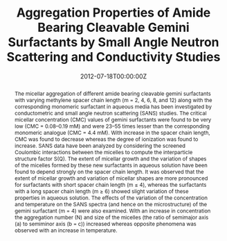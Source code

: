 ---
title: "Aggregation Properties of Amide Bearing Cleavable Gemini Surfactants by Small Angle Neutron Scattering and Conductivity Studies"
authors:
- Jiaul Hoque
- admin
- Vinod K. Aswal
- Jayanta Haldar
date: "2012-07-18T00:00:00Z"
doi: "10.1021/jp305590f"

# Schedule page publish date (NOT publication's date).
publishDate: "2017-01-01T00:00:00Z"

# Publication type.
# Accepts a single type but formatted as a YAML list (for Hugo requirements).
# Enter a publication type from the CSL standard.
# Legend: 0 = Uncategorized; 1 = Conference paper; 2 = Journal article;
# 3 = Preprint / Working Paper; 4 = Report; 5 = Book; 6 = Book section;
# 7 = Thesis; 8 = Patent
# publication_types: ['paper-conference']
publication_types: ["article-journal"]

# Publication name and optional abbreviated publication name.
publication: "*Journal of Physical Chemistry B*, 116(32), 9718-9726"
publication_short: ""

abstract: The micellar aggregation of different amide bearing cleavable gemini surfactants with varying methylene spacer chain length (m = 2, 4, 6, 8, and 12) along with the corresponding monomeric surfactant in aqueous media has been investigated by conductometric and small angle neutron scattering (SANS) studies. The critical micellar concentration (CMC) values of gemini surfactants were found to be very low (CMC = 0.08–0.19 mM) and were 23–55 times lesser than the corresponding monomeric analogue (CMC = 4.4 mM). With increase in the spacer chain length, CMC was found to decrease whereas the degree of ionization was found to increase. SANS data have been analyzed by considering the screened Coulombic interactions between the micelles to compute the interparticle structure factor S(Q). The extent of micellar growth and the variation of shapes of the micelles formed by these new surfactants in aqueous solution have been found to depend strongly on the spacer chain length. It was observed that the extent of micellar growth and variation of micellar shapes are more pronounced for surfactants with short spacer chain length (m ≤ 4), whereas the surfactants with a long spacer chain length (m ≥ 6) showed slight variation of these properties in aqueous solution. The effects of the variation of the concentration and temperature on the SANS spectra (and hence on the microstructure) of the gemini surfactant (m = 4) were also examined. With an increase in concentration the aggregation number (N) and size of the micelles (the ratio of semimajor axis (a) to semiminor axis (b = c)) increased whereas opposite phenomena was observed with an increase in temperature.

# Summary. An optional shortened abstract.
summary:

tags:
- Bactericidals
- Cationic Surfactants
featured: false

# links:
# - name: ""
#   url: ""
url_pdf: 'https://1drv.ms/b/s!AqTKeAPfE7aNgZdWyZGyeCDjtxd6WA?e=9SLifD'
url_code: ''
url_dataset: 'https://pubs.acs.org/doi/suppl/10.1021/jp305590f/suppl_file/jp305590f_si_001.pdf'
url_poster: ''
url_project: ''
url_slides: ''
url_source: ''
url_video: ''

# Featured image
# To use, add an image named `featured.jpg/png` to your page's folder.
#image:
#  caption: 'Image credit: [**Unsplash**](https://unsplash.com/photos/jdD8gXaTZsc)'
#  focal_point: ""
#  preview_only: false

# Associated Projects (optional).
#   Associate this publication with one or more of your projects.
#   Simply enter your project's folder or file name without extension.
#   E.g. `internal-project` references `content/project/internal-project/index.md`.
#   Otherwise, set `projects: []`.
projects:
- surfactant

# Slides (optional).
#   Associate this publication with Markdown slides.
#   Simply enter your slide deck's filename without extension.
#   E.g. `slides: "example"` references `content/slides/example/index.md`.
#   Otherwise, set `slides: ""`.
#slides: example
---